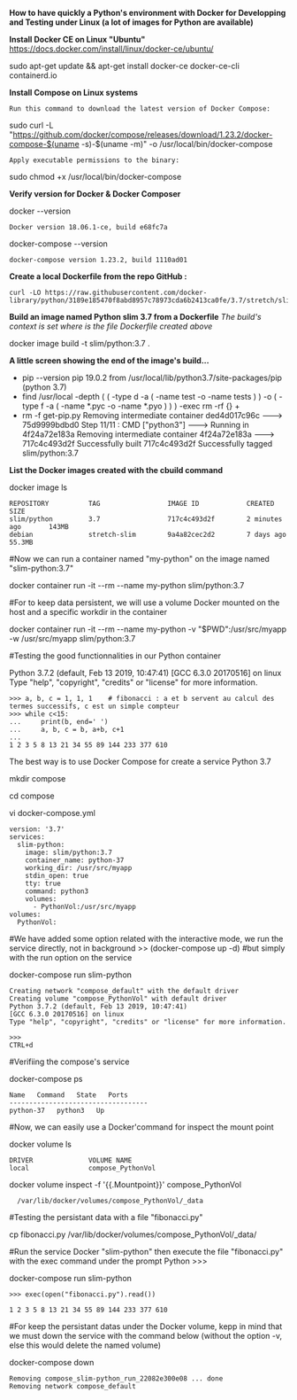 **How to have quickly a Python's environment with Docker for Developping and Testing under Linux (a lot of images for Python are available)**

**Install Docker CE on Linux "Ubuntu"**
https://docs.docker.com/install/linux/docker-ce/ubuntu/

sudo apt-get update && apt-get install docker-ce docker-ce-cli containerd.io

**Install Compose on Linux systems**

    Run this command to download the latest version of Docker Compose:

sudo curl -L "https://github.com/docker/compose/releases/download/1.23.2/docker-compose-$(uname -s)-$(uname -m)" -o /usr/local/bin/docker-compose

    Apply executable permissions to the binary:

sudo chmod +x /usr/local/bin/docker-compose


**Verify version for Docker & Docker Composer**

docker --version

    Docker version 18.06.1-ce, build e68fc7a

 docker-compose --version

    docker-compose version 1.23.2, build 1110ad01

**Create a local Dockerfile from the repo GitHub :**

    curl -LO https://raw.githubusercontent.com/docker-library/python/3189e185470f8abd8957c78973cda6b2413ca0fe/3.7/stretch/slim/Dockerfile

**Build an image named Python slim 3.7 from a Dockerfile**
*The build's context is set where is the file Dockerfile created above*

docker image build -t slim/python:3.7 .

**A little screen showing the end of the image's build...**
+ pip --version
pip 19.0.2 from /usr/local/lib/python3.7/site-packages/pip (python 3.7)
+ find /usr/local -depth ( ( -type d -a ( -name test -o -name tests ) ) -o ( -type f -a ( -name *.pyc -o -name *.pyo ) ) ) -exec rm -rf {} +
+ rm -f get-pip.py
Removing intermediate container ded4d017c96c
 ---> 75d9999bdbd0
Step 11/11 : CMD ["python3"]
 ---> Running in 4f24a72e183a
Removing intermediate container 4f24a72e183a
 ---> 717c4c493d2f
Successfully built 717c4c493d2f
Successfully tagged slim/python:3.7

**List the Docker images created with the cbuild command**

 docker image ls

    REPOSITORY          TAG                 IMAGE ID            CREATED             SIZE
    slim/python         3.7                 717c4c493d2f        2 minutes ago       143MB
    debian              stretch-slim        9a4a82cec2d2        7 days ago          55.3MB

#Now we can run a container named "my-python" on the image named "slim-python:3.7"

docker container run -it --rm --name my-python slim/python:3.7

#For to keep data persistent, we will use a volume Docker mounted on the host and a specific workdir in the container

docker container run -it --rm --name my-python -v "$PWD":/usr/src/myapp -w /usr/src/myapp slim/python:3.7

#Testing the good functionnalities in our Python container

Python 3.7.2 (default, Feb 13 2019, 10:47:41)
[GCC 6.3.0 20170516] on linux
Type "help", "copyright", "credits" or "license" for more information.

    >>> a, b, c = 1, 1, 1    # fibonacci : a et b servent au calcul des termes successifs, c est un simple compteur
    >>> while c<15:
    ...     print(b, end=' ')
    ...     a, b, c = b, a+b, c+1
    ...
    1 2 3 5 8 13 21 34 55 89 144 233 377 610

The best way is to use Docker Compose for create a service Python 3.7

mkdir compose

cd compose

vi docker-compose.yml

    version: '3.7'
    services:
      slim-python:
        image: slim/python:3.7
        container_name: python-37
        working_dir: /usr/src/myapp
        stdin_open: true
        tty: true
        command: python3
        volumes:
          - PythonVol:/usr/src/myapp
    volumes:
      PythonVol:

#We have added some option related with the interactive mode, we run the service directly, not in background >> (docker-compose up -d)
#but simply with the run option on the service

docker-compose run slim-python

    Creating network "compose_default" with the default driver
    Creating volume "compose_PythonVol" with default driver
    Python 3.7.2 (default, Feb 13 2019, 10:47:41)
    [GCC 6.3.0 20170516] on linux
    Type "help", "copyright", "credits" or "license" for more information.

    >>>
    CTRL+d

#Verifiing the compose's service

docker-compose ps

    Name   Command   State   Ports
    -----------------------------------
    python-37   python3   Up    

#Now, we can easily use a Docker'command for inspect the mount point

docker volume ls

    DRIVER              VOLUME NAME
    local               compose_PythonVol

docker volume inspect -f '{{.Mountpoint}}' compose_PythonVol

      /var/lib/docker/volumes/compose_PythonVol/_data

#Testing the persistant data with a file "fibonacci.py"

cp fibonacci.py /var/lib/docker/volumes/compose_PythonVol/_data/

#Run the service Docker "slim-python" then execute the file "fibonacci.py" with the exec command under the prompt Python >>>

docker-compose run slim-python

    >>> exec(open("fibonacci.py").read())

    1 2 3 5 8 13 21 34 55 89 144 233 377 610

#For keep the persistant datas under the Docker volume, kepp in mind that we must down the service with the command below (without the option -v, else this would delete the named volume)

docker-compose down

    Removing compose_slim-python_run_22082e300e08 ... done
    Removing network compose_default
